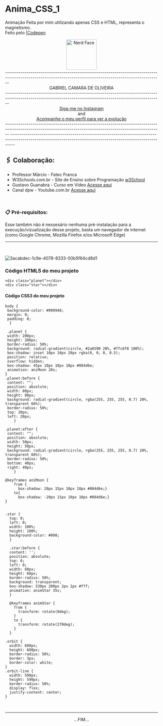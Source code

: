 # Anima_CSS_1
Animação Feita por mim utilizando apenas CSS e HTML, representa o magnetismo.<br>
Feito pelo [|Codepen](https://codepen.io/sawwzozo-the-vuer/pen/RwmWxrw)
<br>
<div align="center">
<img src="https://raw.githubusercontent.com/Tarikul-Islam-Anik/Animated-Fluent-Emojis/master/Emojis/Smilies/Nerd%20Face.png" alt="Nerd Face" width="100" height="100" /></div>
--------------------------------------------------------------------------------------------------------------------------------------------------------------
<div align="center"> GABRIEL CAMARA DE OLIVEIRA </div>
--------------------------------------------------------------------------------------------------------------------------------------------------------------
<div align="center">
<a href="https://www.instagram.com/gabriel_c137/">Siga-me no Instagram</a>    <br>and<br>  <a href="https://github.com/Gabriel-C137">Acompanhe o meu perfil para ver a evolução</a>
</div>
--------------------------------------------------------------------------------------------------------------------------------------------------------------
--------------------------------------------------------------------------------------------------------------------------------------------------------------

##  🖇️ Colaboração:

* Professor Márcio - Fatec Franca
* W3Schools.com.br - Site de Ensino sobre Programação [w3School](https://www.w3schools.com/html/default.asp)
* Gustavo Guanabra - Curso em Vídeo [Acesse aqui](https://www.cursoemvideo.com/curso/curso-html5-e-css3-modulo-2-de-5-40-horas/)
* Canal dpw - Youtube.com.br [Acesse aqui](https://www.youtube.com/@dpwoficial)

<br>

### 📋 Pré-requisitos:

Esse também não é nessesário nenhuma pré-instalação para a execução/vizualização desse projeto, basta um navegador de internet (como Google Chrome, Mozilla 
Firefox e/ou Microsoft Edge)
<hr>
<br>


![3acabdec-1c9e-4078-8333-00b5f64cd8d1](https://github.com/Gabriel-C137/Anima_CSS_1/assets/91295561/b27ecb18-6073-4012-b168-0f1e35b2b4bb)


### Código HTML5 do meu projeto

```
<div class="planet"></div>
<div class="star"></div>
```

#### Código CSS3 do meu projeto

```
body {
 background-color: #090948;
 margin: 0;
 padding: 0;
  }
  
 .planet {
 width: 200px;
 height: 200px;
 border-radius: 50%;
 background: radial-gradient(circle, #2a6590 20%, #7fc8f8 100%);
 box-shadow: inset 10px 10px 20px rgba(0, 0, 0, 0.5);
 position: relative;
 overflow: hidden;
 box-shadow: 45px 10px 10px 10px #084d6e;
 animation: aniMoon 20s;
}
.planet:before {
 content: "";
 position: absolute;
 width: 80px;
 height: 80px;
 background: radial-gradient(circle, rgba(255, 255, 255, 0.7) 20%, transparent 60%);
 border-radius: 50%;
 top: 20px;
 left: 20px;
    }

.planet:after {
 content: "";
 position: absolute;
 width: 50px;
 height: 50px;
 background: radial-gradient(circle, rgba(255, 255, 255, 0.7) 20%, transparent 60%);
 border-radius: 50%;
 bottom: 40px;
 right: 40px;
    }

@keyframes aniMoon {
    from {
      box-shadow: 20px 15px 10px 10px #084d6e;}
    to{
      box-shadow: -20px 15px 10px 10px #084d6e;}
}


.star {
  top: 0;
  left: 0;
  width: 100%;
  height: 100%;
  background-color: #000;
  }
  
  .star:before {
  content: '';
  position: absolute;
  top: 0;
  left: 0;
  width: 60px;
  height: 60px;
  border-radius: 50%;
  background: transparent;
  box-shadow: 530px 200px 2px 2px #fff;
  animation: animStar 35s;
  }
  
  @keyframes animStar {
    from {
      transform: rotate(0deg);
    }
    to {
      transform: rotate(270deg);
    }
  }

.orbit {
  width: 600px;
  height: 600px;
  border-radius: 50%;
  border: 3px;
  border-color: white;
}
.orbit-line {
  width: 590px;
  height: 590px;
  border-radius: 50%;
  display: flex;
  justify-content: center;
}
```
<br>
<hr>
<div align="center">...FIM...</div>
